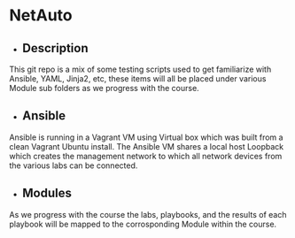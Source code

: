 # NetAuto
* ## Description
This git repo is a mix of some testing scripts used to get familiarize with Ansible, YAML, Jinja2, etc, these items will all be placed under various Module sub folders as we progress with the course.

* ## Ansible
Ansible is running in a Vagrant VM using Virtual box which was built from a clean Vagrant Ubuntu install.
The Ansible VM shares a local host Loopback which creates the management network to which all network devices from the various labs can be connected.

* ## Modules
As we progress with the course the labs, playbooks, and the results of each playbook will be mapped to the corrosponding Module within the course.
